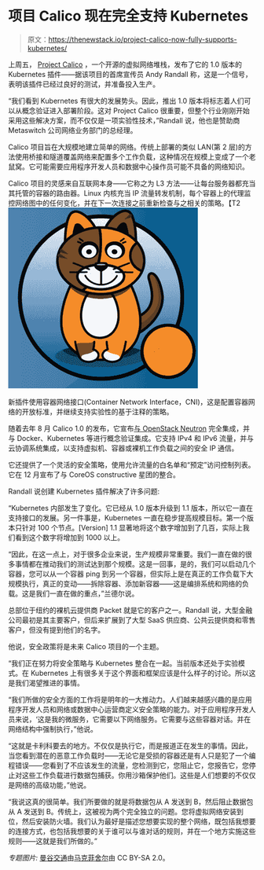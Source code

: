 # 项目 Calico 现在完全支持 Kubernetes

> 原文：<https://thenewstack.io/project-calico-now-fully-supports-kubernetes/>

上周五， [Project Calico](http://www.projectcalico.org/announcing-1-0-calico-cni-integration-for-kubernetes/) ，一个开源的虚拟网络堆栈，发布了它的 1.0 版本的 Kubernetes 插件——据该项目的首席宣传员 Andy Randall 称，这是一个信号，表明该插件已经过良好的测试，并准备投入生产。

“我们看到 Kubernetes 有很大的发展势头。因此，推出 1.0 版本将标志着人们可以从概念验证进入部署阶段。这对 Project Calico 很重要，但整个行业刚刚开始采用这些解决方案，而不仅仅是一项实验性技术，”Randall 说，他也是赞助商 Metaswitch 公司网络业务部门的总经理。

Calico 项目旨在大规模地建立简单的网络。传统上部署的类似 LAN(第 2 层)的方法使用桥接和隧道覆盖网络来配置多个工作负载，这种情况在规模上变成了一个老鼠窝。它可能需要应用程序开发人员和数据中心操作员可能不具备的网络知识。

Calico 项目的灵感来自互联网本身——它称之为 L3 方法——让每台服务器都充当其托管的容器的路由器。Linux 内核充当 IP 流量转发机制，每个容器上的代理监控网络图中的任何变化，并在下一次连接之前重新检查与之相关的策略。【T2![Calico](img/8c1a792b66286464cca86175c2ccbdc1.png)

新插件使用容器网络接口(Container Network Interface，CNI)，这是配置容器网络的开放标准，并继续支持实验性的基于注释的策略。

随着去年 8 月 Calico 1.0 的发布，它宣布[与 OpenStack Neutron](http://www.projectcalico.org/announcing-calico-v1-0/) 完全集成，并与 Docker、Kubernetes 等进行概念验证集成。它支持 IPv4 和 IPv6 流量，并与云协调系统集成，以支持虚拟机、容器或裸机工作负载之间的安全 IP 通信。

它还提供了一个灵活的安全策略，使用允许流量的白名单和“预定”访问控制列表。它在 12 月宣布了与 CoreOS constructive 星团的整合。

Randall 说创建 Kubernetes 插件解决了许多问题:

“Kubernetes 内部发生了变化。它已经从 1.0 版本升级到 1.1 版本，所以它一直在支持接口的发展。另一件事是，Kubernetes 一直在稳步提高规模目标。第一个版本只针对 100 个节点。[Version] 1.1 显著地将这个数字增加到了几百，实际上我们看到这个数字将增加到 1000 以上。

“因此，在这一点上，对于很多企业来说，生产规模非常重要。我们一直在做的很多事情都在推动我们的测试达到那个规模。这是一回事，是的，我们可以启动几个容器，您可以从一个容器 ping 到另一个容器，但实际上是在真正的工作负载下大规模执行，真正的变动——拆除容器、添加新容器——这是编排系统和网络的负载。这是我们一直在做的重点，”兰德尔说。

总部位于纽约的裸机云提供商 Packet 就是它的客户之一。Randall 说，大型金融公司最初是其主要客户，但后来扩展到了大型 SaaS 供应商、公共云提供商和零售客户，但没有提到他们的名字。

他说，安全政策将是未来 Calico 项目的一个主题。

“我们正在努力将安全策略与 Kubernetes 整合在一起。当前版本还处于实验模式。在 Kubernetes 上有很多关于这个界面和框架应该是什么样子的讨论。所以这是我们渴望推进的事情。

“我们所做的安全方面的工作将是明年的一大推动力。人们越来越感兴趣的是应用程序开发人员和网络或数据中心运营商定义安全策略的能力。对于应用程序开发人员来说，‘这是我的微服务，它需要以下网络服务。它需要与这些容器对话。并在网络结构中强制执行，”他说。

“这就是卡利科要去的地方。不仅仅是执行它，而是报道正在发生的事情。因此，当您看到潜在的恶意工作负载时——无论它是受损的容器还是有人只是犯了一个编程错误——您看到了不应该发生的流量，您检测到它，您阻止它，您报告它，您停止对这些工作负载进行数据包捕获。你用沙箱保护他们。这些是人们想要的不仅仅是网络的高级功能，”他说。

“我说这真的很简单。我们所要做的就是将数据包从 A 发送到 B，然后阻止数据包从 A 发送到 B。传统上，这被视为两个完全独立的问题。您将虚拟网络安装到位，然后安装防火墙。我们认为最好是描述您想要实现的整个网络，既包括我想要的连接方式，也包括我想要的关于谁可以与谁对话的规则，并在一个地方实施这些规则——这就是我们所做的。”

*专题图片:* [曼谷交通](https://www.flickr.com/photos/fischerfotos/7457906740/in/photolist-cn2HQY-66jTKz-4aMfee-mL9TG-bv1NqZ-6yLKJH-9d2zXu-6VFTEM-bM6rhr-dq2jud-6Wmw9-t6sJJP-9cxtun-9rPxcR-9Ca4T-51fRaz-9UYgmL-iUPRe4-qqYgSS-bMZ5LK-oSiLB2-j15uNV-7PAweF-rrKj4y-4Tbgjc-9UYgRu-7Vp3La-9HC8zn-8vfgZT-bJPrVB-xjcCiK-4vtbmL-8CVMug-3i3mA4-fr1NAJ-pe8fV6-jvWXgR-yJSFHu-aHafX-eitxPj-789Mm4-c4Ttfy-cXEcpJ-6wQkLY-bPEJ-aXsiN8-ciBBuC-qAFkV6-6QbfBa-fbY3MF)由[马克菲舍尔](https://www.flickr.com/photos/fischerfotos/)由 CC BY-SA 2.0。

<svg xmlns:xlink="http://www.w3.org/1999/xlink" viewBox="0 0 68 31" version="1.1"><title>Group</title> <desc>Created with Sketch.</desc></svg>